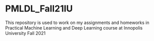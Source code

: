 # PMLDL_Fall21IU
This repository is used to work on my assignments and homeworks in Practical Machine Learning and Deep Learning course at Innopolis University Fall 2021
